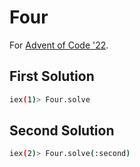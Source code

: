 # Four

For [Advent of Code '22](https://adventofcode.com/2022).

## First Solution

```bash
iex(1)> Four.solve
```

## Second Solution

```bash
iex(2)> Four.solve(:second)
```